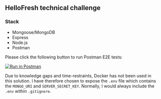 ## HelloFresh technical challenge

### Stack

* Mongoose/MongoDB
* Express
* Node.js
* Postman

Please click the following button to run Postman E2E tests:

[![Run in Postman](https://run.pstmn.io/button.svg)](https://app.getpostman.com/run-collection/4cf5cfdcfed11066eca4)

Due to knowledge gaps and time-restraints, Docker has not been used in this solution. I have therefore chosen to expose the `.env` file which contains the `MONGO_URI` and `SERVER_SECRET_KEY`. Normally, I would always include the `.env` within `.gitignore`. 
